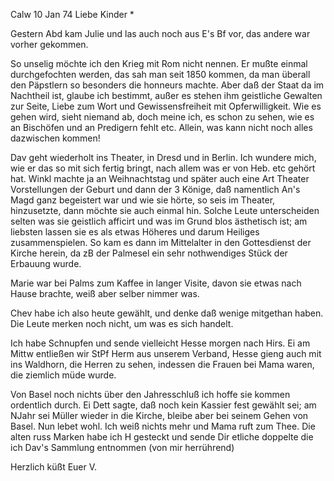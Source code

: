  Calw 10 Jan 74
Liebe Kinder <Fried>*

Gestern Abd kam Julie und las auch noch aus E's Bf vor, das andere war vorher gekommen.

So unselig möchte ich den Krieg mit Rom nicht nennen. Er mußte einmal durchgefochten werden, das sah man seit 1850 kommen, da man überall den Päpstlern so besonders die honneurs machte. Aber daß der Staat da im Nachtheil ist, glaube ich bestimmt, außer es stehen ihm geistliche Gewalten zur Seite, Liebe zum Wort und Gewissensfreiheit mit Opferwilligkeit. Wie es gehen wird, sieht niemand ab, doch meine ich, es schon zu sehen, wie es an Bischöfen und an Predigern fehlt etc. Allein, was kann nicht noch alles dazwischen kommen!

Dav geht wiederholt ins Theater, in Dresd und in Berlin. Ich wundere mich, wie er das so mit sich fertig bringt, nach allem was er von Heb. etc gehört hat. Winkl machte ja an Weihnachtstag und später auch eine Art Theater Vorstellungen der Geburt und dann der 3 Könige, daß namentlich An's Magd ganz begeistert war und wie sie hörte, so seis im Theater, hinzusetzte, dann möchte sie auch einmal hin. Solche Leute unterscheiden selten was sie geistlich afficirt und was im Grund blos ästhetisch ist; am liebsten lassen sie es als etwas Höheres und darum Heiliges zusammenspielen. So kam es dann im Mittelalter in den Gottesdienst der Kirche herein, da zB der Palmesel ein sehr nothwendiges Stück der Erbauung wurde.

Marie war bei Palms zum Kaffee in langer Visite, davon sie etwas nach Hause brachte, weiß aber selber nimmer was.

Chev habe ich also heute gewählt, und denke daß wenige mitgethan haben. Die Leute merken noch nicht, um was es sich handelt.

Ich habe Schnupfen und sende vielleicht Hesse morgen nach Hirs. Ei am Mittw entließen wir StPf Herm aus unserem Verband, Hesse gieng auch mit ins Waldhorn, die Herren zu sehen, indessen die Frauen bei Mama waren, die ziemlich müde wurde.

Von Basel noch nichts über den Jahresschluß ich hoffe sie kommen ordentlich durch. Ei Dett sagte, daß noch kein Kassier fest gewählt sei; am NJahr sei Müller wieder in die Kirche, bleibe aber bei seinem Gehen von Basel. 
Nun lebet wohl. Ich weiß nichts mehr und Mama ruft zum Thee. Die alten russ Marken habe ich H gesteckt und sende Dir etliche doppelte die ich Dav's Sammlung entnommen (von mir herrührend)

 Herzlich küßt Euer V.
